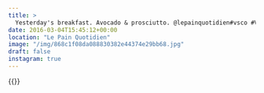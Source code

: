 ```yaml
---
title: >
  Yesterday's breakfast. Avocado & prosciutto. @lepainquotidien#vsco #VSCOfilm #food
date: 2016-03-04T15:45:12+00:00
location: "Le Pain Quotidien"
image: "/img/868c1f08da088830382e44374e29bb68.jpg"
draft: false
instagram: true
---
```


{{<photo src="/img/868c1f08da088830382e44374e29bb68.jpg">}}
